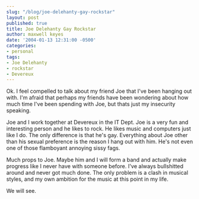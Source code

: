 ```yaml
---
slug: "/blog/joe-delehanty-gay-rockstar"
layout: post
published: true
title: Joe Delehanty Gay Rockstar
author: maxwell keyes
date: '2004-01-13 12:31:00 -0500'
categories:
- personal
tags:
- Joe Delehanty
- rockstar
- Devereux
---
```


Ok. I feel compelled to talk about my friend Joe that I've been hanging out
with. I'm afraid that perhaps my friends have been wondering about how much time
I've been spending with Joe, but thats just my insecurity speaking.

Joe and I work together at Devereux in the IT Dept. Joe is a very fun and
interesting person and he likes to rock. He likes music and computers just like
I do. The only difference is that he's gay. Everything about Joe other than his
sexual preference is the reason I hang out with him. He's not even one of those
flamboyant annoying sissy fags.

Much props to Joe. Maybe him and I will form a band and actually make progress
like I never have with someone before. I've always bullshitted around and never
got much done. The only problem is a clash in musical styles, and my own
ambition for the music at this point in my life.

We will see.
